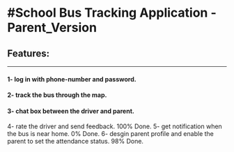 <h1>#School Bus Tracking Application -Parent_Version</h1>

<h2>Features:</h2> 
<hr>
<h4> 1- log in with phone-number and password.</h4>
<h4> 2- track the bus through the map.</h4>
<h4> 3- chat box between the driver and parent.</h4>
4- rate the driver and send feedback.			     100%  Done.
5- get notification when the bus is near home.		       0%  Done.
6- desgin parent profile and enable the parent to set the
   attendance status.					     98%   Done.

